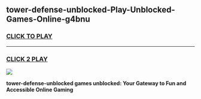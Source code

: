 
## tower-defense-unblocked-Play-Unblocked-Games-Online-g4bnu
<h3>
<a href="https://premium76.site?title=tower-defense-unblocked&ref=25A">CLICK TO PLAY</a></h3>
<hr>

<h3>
<a href="https://premium76.site?title=tower-defense-unblocked&ref=25A">CLICK 2 PLAY</a>
  
</h3>

<a href="https://premium76.site?title=tower-defense-unblocked&ref=25A"><img src="https://clearcache.store/games.png"></a>


**tower-defense-unblocked games unblocked: Your Gateway to Fun and Accessible Online Gaming**
